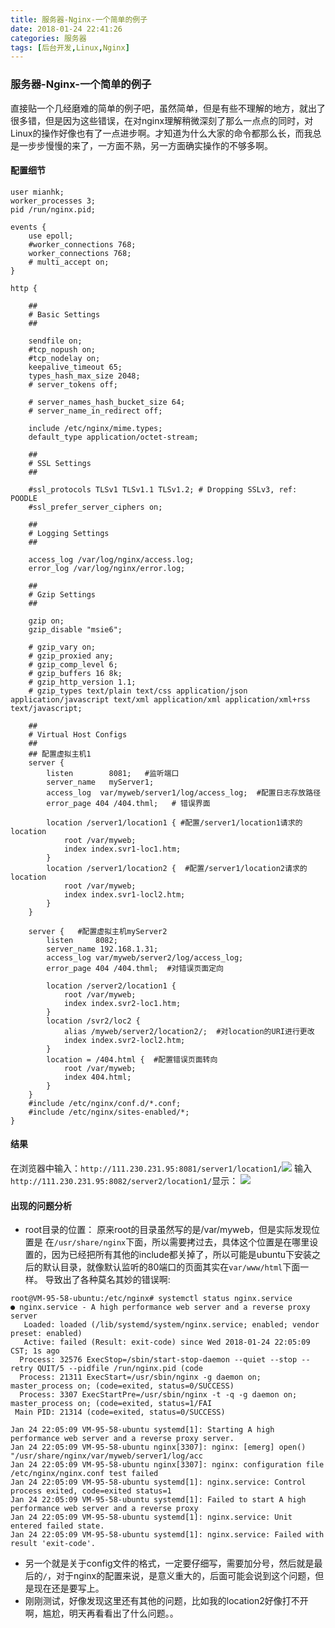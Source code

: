 ```yaml
---
title: 服务器-Nginx-一个简单的例子
date: 2018-01-24 22:41:26
categories: 服务器
tags: [后台开发,Linux,Nginx]
---
```

### 服务器-Nginx-一个简单的例子
直接贴一个几经磨难的简单的例子吧，虽然简单，但是有些不理解的地方，就出了很多错，但是因为这些错误，在对nginx理解稍微深刻了那么一点点的同时，对Linux的操作好像也有了一点进步啊。才知道为什么大家的命令都那么长，而我总是一步步慢慢的来了，一方面不熟，另一方面确实操作的不够多啊。

#### 配置细节
```
user mianhk;
worker_processes 3;
pid /run/nginx.pid;

events {
    use epoll;
    #worker_connections 768;
    worker_connections 768;
    # multi_accept on;
}

http {

    ##
    # Basic Settings
    ##

    sendfile on;
    #tcp_nopush on;
    #tcp_nodelay on;
    keepalive_timeout 65;
    types_hash_max_size 2048;
    # server_tokens off;

    # server_names_hash_bucket_size 64;
    # server_name_in_redirect off;

    include /etc/nginx/mime.types;
    default_type application/octet-stream;

    ##
    # SSL Settings
    ##

    #ssl_protocols TLSv1 TLSv1.1 TLSv1.2; # Dropping SSLv3, ref: POODLE
    #ssl_prefer_server_ciphers on;

    ##
    # Logging Settings
    ##

    access_log /var/log/nginx/access.log;
    error_log /var/log/nginx/error.log;

    ##
    # Gzip Settings
    ##

    gzip on;
    gzip_disable "msie6";

    # gzip_vary on;
    # gzip_proxied any;
    # gzip_comp_level 6;
    # gzip_buffers 16 8k;
    # gzip_http_version 1.1;
    # gzip_types text/plain text/css application/json application/javascript text/xml application/xml application/xml+rss text/javascript;

    ##
    # Virtual Host Configs
    ##
    ## 配置虚拟主机1
    server {
        listen        8081;   #监听端口
        server_name   myServer1;
        access_log  var/myweb/server1/log/access_log;  #配置日志存放路径
        error_page 404 /404.thml;   # 错误界面

        location /server1/location1 { #配置/server1/location1请求的location
            root /var/myweb;
            index index.svr1-loc1.htm;
        }
        location /server1/location2 {  #配置/server1/location2请求的location
            root /var/myweb;
            index index.svr1-locl2.htm;
        }
    }

    server {   #配置虚拟主机myServer2
        listen     8082;
        server_name 192.168.1.31;
        access_log var/myweb/server2/log/access_log;
        error_page 404 /404.thml;  #对错误页面定向

        location /server2/location1 {
            root /var/myweb;
            index index.svr2-loc1.htm;
        }
        location /svr2/loc2 {
            alias /myweb/server2/location2/;  #对location的URI进行更改
            index index.svr2-locl2.htm;
        }
        location = /404.html {  #配置错误页面转向
            root /var/myweb;
            index 404.html;
        }
    }
    #include /etc/nginx/conf.d/*.conf;
    #include /etc/nginx/sites-enabled/*;
}

```

#### 结果
在浏览器中输入：`http://111.230.231.95:8081/server1/location1/`![](http://blog-1252063226.cosbj.myqcloud.com/server/002001.jpg?raw=true)
输入`http://111.230.231.95:8082/server2/location1/`显示：
![](http://blog-1252063226.cosbj.myqcloud.com/server/002002.jpg?raw=true)

#### 出现的问题分析
* root目录的位置：
  原来root的目录虽然写的是/var/myweb，但是实际发现位置是 在`/usr/share/nginx`下面，所以需要拷过去，具体这个位置是在哪里设置的，因为已经把所有其他的include都关掉了，所以可能是ubuntu下安装之后的默认目录，就像默认监听的80端口的页面其实在`var/www/html`下面一样。 导致出了各种莫名其妙的错误啊:
```
root@VM-95-58-ubuntu:/etc/nginx# systemctl status nginx.service
● nginx.service - A high performance web server and a reverse proxy server
   Loaded: loaded (/lib/systemd/system/nginx.service; enabled; vendor preset: enabled)
   Active: failed (Result: exit-code) since Wed 2018-01-24 22:05:09 CST; 1s ago
  Process: 32576 ExecStop=/sbin/start-stop-daemon --quiet --stop --retry QUIT/5 --pidfile /run/nginx.pid (code
  Process: 21311 ExecStart=/usr/sbin/nginx -g daemon on; master_process on; (code=exited, status=0/SUCCESS)
  Process: 3307 ExecStartPre=/usr/sbin/nginx -t -q -g daemon on; master_process on; (code=exited, status=1/FAI
 Main PID: 21314 (code=exited, status=0/SUCCESS)

Jan 24 22:05:09 VM-95-58-ubuntu systemd[1]: Starting A high performance web server and a reverse proxy server.
Jan 24 22:05:09 VM-95-58-ubuntu nginx[3307]: nginx: [emerg] open() "/usr/share/nginx/var/myweb/server1/log/acc
Jan 24 22:05:09 VM-95-58-ubuntu nginx[3307]: nginx: configuration file /etc/nginx/nginx.conf test failed
Jan 24 22:05:09 VM-95-58-ubuntu systemd[1]: nginx.service: Control process exited, code=exited status=1
Jan 24 22:05:09 VM-95-58-ubuntu systemd[1]: Failed to start A high performance web server and a reverse proxy
Jan 24 22:05:09 VM-95-58-ubuntu systemd[1]: nginx.service: Unit entered failed state.
Jan 24 22:05:09 VM-95-58-ubuntu systemd[1]: nginx.service: Failed with result 'exit-code'.
```

* 另一个就是关于config文件的格式，一定要仔细写，需要加分号，然后就是最后的`/`，对于nginx的配置来说，是意义重大的，后面可能会说到这个问题，但是现在还是要写上。
* 刚刚测试，好像发现这里还有其他的问题，比如我的location2好像打不开啊，尴尬，明天再看看出了什么问题。。


